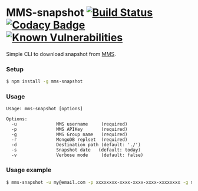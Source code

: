 # MMS-snapshot [![Build Status](https://travis-ci.org/Alexandre-io/mms-snapshot.svg)](https://travis-ci.org/Alexandre-io/mms-snapshot) [![Codacy Badge](https://api.codacy.com/project/badge/grade/52a557b202ed4ca0a00a87bb4b492ac8)](https://www.codacy.com/app/alexandre_2/mms-snapshot) [![Known Vulnerabilities](https://snyk.io/test/github/Alexandre-io/mms-snapshot/badge.svg)](https://snyk.io/test/github/Alexandre-io/mms-snapshot)

Simple CLI to download snapshot from [MMS](https://mms.mongodb.com/).

### Setup
```sh
$ npm install -g mms-snapshot
```
### Usage

```
Usage: mms-snapshot [options]

Options:
  -u               MMS username 	(required)
  -p               MMS APIKey   	(required)
  -g               MMS Group name   (required)
  -r               MongoDB replset  (required)
  -d               Destination path (default: './')
  -s 			   Snapshot date   (default: today)
  -v 			   Verbose mode     (default: false)
  ```

### Usage example
```sh
$ mms-snapshot -u my@email.com -p xxxxxxxx-xxxx-xxxx-xxxx-xxxxxxxx -g my-group -r my-replset -s 2015-08-01 -v true -d /home/
```